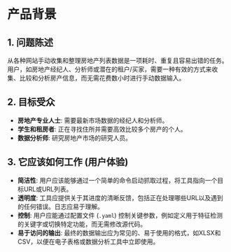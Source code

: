 # 产品背景

## 1. 问题陈述

从各种网站手动收集和整理房地产列表数据是一项耗时、重复且容易出错的任务。用户，如房地产经纪人、分析师或潜在的租户/买家，需要一种有效的方式来收集、比较和分析房产信息，而无需花费数小时进行手动数据输入。

## 2. 目标受众

- **房地产专业人士**: 需要最新市场数据的经纪人和分析师。
- **学生和租房者**: 正在寻找住所并需要高效比较多个房产的个人。
- **数据分析师**: 研究房地产市场的研究人员。

## 3. 它应该如何工作 (用户体验)

- **简洁性**: 用户应该能够通过一个简单的命令启动抓取过程，将工具指向一个目标URL或URL列表。
- **透明度**: 工具应提供关于其进度的清晰反馈，包括正在处理哪些URL以及遇到的任何错误。日志应易于理解。
- **控制**: 用户应能通过配置文件 (`.yaml`) 控制关键参数，例如定义用于特征检测的关键字或切换特定功能，而无需修改源代码。
- **易于访问的输出**: 最终的数据输出应为常见的、易于使用的格式，如XLSX和CSV，以便在电子表格或数据分析工具中立即使用。